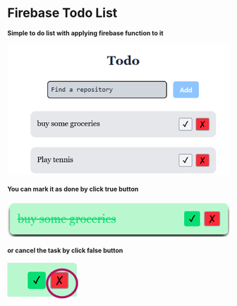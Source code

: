 # Firebase Todo List

#### Simple to do list with applying firebase function to it

![1744305639297](image/README/1744305639297.png)

#### You can mark it as done by click true button


![1744305762292](image/README/1744305762292.png)

#### or cancel the task by click false button


![1744305821893](image/README/1744305821893.png)
